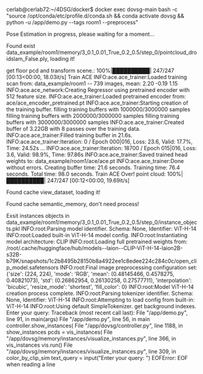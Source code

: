 cerlab@cerlab72:~/4DSG/docker$ docker exec dovsg-main bash -c "source /opt/conda/etc/profile.d/conda.sh && conda activate dovsg && python -u /app/demo.py --tags room1 --preprocess"

Pose Estimation in progress, please waiting for a moment...

Found exist data_example/room1/memory/3_0.1_0.01_True_0.2_0.5/step_0/pointcloud_droidslam_False.ply, loading it!


get floor pcd and transform scene.: 100%|██████████| 247/247 [00:13<00:00, 18.03it/s]
Train ACE
INFO:ace.ace_trainer:Loaded training scan from: data_example/room1 -- 739 images, mean: 2.20 -0.19 1.15
INFO:ace.ace_network:Creating Regressor using pretrained encoder with 512 feature size.
INFO:ace.ace_trainer:Loaded pretrained encoder from: ace/ace_encoder_pretrained.pt
INFO:ace.ace_trainer:Starting creation of the training buffer.
filling training buffers with 1000000/3000000 samples
filling training buffers with 2000000/3000000 samples
filling training buffers with 3000000/3000000 samples
INFO:ace.ace_trainer:Created buffer of 3.22GB with 8 passes over the training data.
INFO:ace.ace_trainer:Filled training buffer in 21.6s.
INFO:ace.ace_trainer:Iteration:      0 / Epoch 000|016, Loss: 23.6, Valid: 17.7%, Time: 24.52s
...
INFO:ace.ace_trainer:Iteration:  18700 / Epoch 015|016, Loss: 3.6, Valid: 98.9%, Time: 97.86s
INFO:ace.ace_trainer:Saved trained head weights to: data_example/room1/ace/ace.pt
INFO:ace.ace_trainer:Done without errors. Creating buffer time: 21.6 seconds. Training time: 76.4 seconds. Total time: 98.0 seconds.
Train ACE Over!
point cloud: 100%|██████████| 247/247 [00:12<00:00, 19.69it/s]

Found cache view_dataset, loading it!

Found cache semantic_memory, don't need process!


Exsit instances objects in data_example/room1/memory/3_0.1_0.01_True_0.2_0.5/step_0/instance_objects.pkl
INFO:root:Parsing model identifier. Schema: None, Identifier: ViT-H-14
INFO:root:Loaded built-in ViT-H-14 model config.
INFO:root:Instantiating model architecture: CLIP
INFO:root:Loading full pretrained weights from: /root/.cache/huggingface/hub/models--laion--CLIP-ViT-H-14-laion2B-s32B-b79K/snapshots/1c2b8495b28150b8a4922ee1c8edee224c284c0c/open_clip_model.safetensors
INFO:root:Final image preprocessing configuration set: {'size': (224, 224), 'mode': 'RGB', 'mean': (0.48145466, 0.4578275, 0.40821073), 'std': (0.26862954, 0.26130258, 0.27577711), 'interpolation': 'bicubic', 'resize_mode': 'shortest', 'fill_color': 0}
INFO:root:Model ViT-H-14 creation process complete.
INFO:root:Parsing tokenizer identifier. Schema: None, Identifier: ViT-H-14
INFO:root:Attempting to load config from built-in: ViT-H-14
INFO:root:Using default SimpleTokenizer.
get background indexes.
Enter your query: Traceback (most recent call last):
  File "/app/demo.py", line 91, in <module>
    main(args)
  File "/app/demo.py", line 56, in main
    controller.show_instances(
  File "/app/dovsg/controller.py", line 1188, in show_instances
    pcds = vis_instances(
  File "/app/dovsg/memory/instances/visualize_instances.py", line 366, in vis_instances
    vis.run()
  File "/app/dovsg/memory/instances/visualize_instances.py", line 309, in color_by_clip_sim
    text_query = input("Enter your query: ")
EOFError: EOF when reading a line